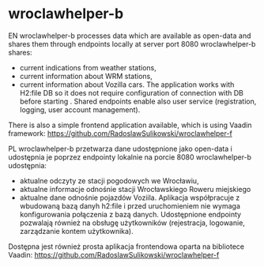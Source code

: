 # wroclawhelper-b

EN
wroclawhelper-b processes data which are available as open-data and shares them through endpoints locally at server port 8080
wroclawhelper-b shares:
- current indications from weather stations,
- current information about WRM stations,
- current information about Vozilla cars.
The application works with H2:file DB so it does not require configuration of connection with DB before starting .
Shared endpoints enable also user service (registration, logging, user account management).

There is also a simple frontend application available, which is using Vaadin framework: https://github.com/RadoslawSulikowski/wroclawhelper-f

PL
wroclawhelper-b przetwarza dane udostępnione jako open-data i udostępnia je poprzez endpointy lokalnie na porcie 8080
wroclawhelper-b udostępnia: 
- aktualne odczyty ze stacji pogodowych we Wrocławiu,
- aktualne informacje odnośnie stacji Wrocławskiego Roweru miejskiego
- aktualne dane odnośnie pojazdów Voziila.
Aplikacja współpracuje z wbudowaną bazą danyh h2:file i przed uruchomieniem nie wymaga konfigurowania połączenia z bazą danych.
Udostępnione endpointy pozwalają również na obsługę użytkowników (rejestracja, logowanie, zarządzanie kontem użytkownika).

Dostępna jest również prosta aplikacja frontendowa oparta na bibliotece Vaadin: https://github.com/RadoslawSulikowski/wroclawhelper-f
